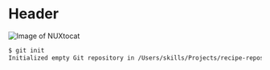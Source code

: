 
# Header

![Image of NUXtocat](https://images-ext-1.discordapp.net/external/mUVINRvFqZkl_BYWLpV_UhZlZFhwi__ql_QoqKIPoCk/https/octodex.github.com/images/yaktocat.png)

```bash
$ git init
Initialized empty Git repository in /Users/skills/Projects/recipe-repository/.git/
```
